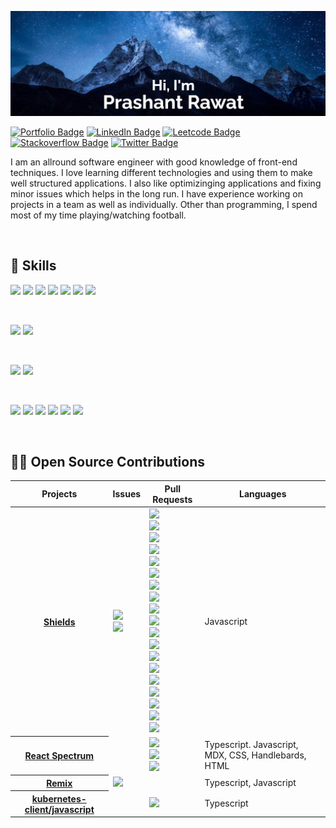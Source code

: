 [![Prashant's GitHub Banner](./assets/banner.jpg)](https://prashantrawat.com/)

[![Portfolio Badge](https://img.shields.io/badge/Portfolio-Prashant-green?style=flat&logo=react&logoColor=white&color=0D76A8)](https://www.prashantrawat.com/)
[![LinkedIn Badge](https://img.shields.io/badge/LinkedIn-Profile-informational?style=flat&logo=linkedin&logoColor=white&color=0D76A8)](https://www.linkedin.com/in/pr7prashant/)
[![Leetcode Badge](https://img.shields.io/badge/dynamic/json?style=flat&labelColor=black&color=%23ffa116&label=Solved&query=solvedOverTotal&url=https%3A%2F%2Fleetcode-badge.vercel.app%2Fapi%2Fusers%2Fpr7prashant&logo=leetcode&logoColor=yellow)](https://leetcode.com/pr7prashant/)
[![Stackoverflow Badge](https://img.shields.io/stackexchange/stackoverflow/r/8044582?label=Stackoverflow&logo=Stackoverflow&logoColor=white)](https://stackoverflow.com/users/8044582/pr7)
[![Twitter Badge](https://img.shields.io/badge/Twitter-Profile-informational?style=flat&logo=twitter&logoColor=white&color=1CA2F1)](https://twitter.com/pr7_prashant)

I am an allround software engineer with good knowledge of front-end techniques. I love learning different technologies and using them to make well structured applications. I also like optimizinging applications and fixing minor issues which helps in the long run. I have experience working on projects in a team as well as individually. Other than programming, I spend most of my time playing/watching football.

<br>

## 💼 Skills

![](https://img.shields.io/badge/Code-React-informational?style=flat&logo=react&logoColor=white&color=0D76A8)
![](https://img.shields.io/badge/Code-Redux-informational?style=flat&logo=Redux&logoColor=white&color=0D76A8)
![](https://img.shields.io/badge/Code-JavaScript-informational?style=flat&logo=JavaScript&logoColor=white&color=0D76A8)
![](https://img.shields.io/badge/Code-TypeScript-informational?style=flat&logo=TypeScript&logoColor=white&color=0D76A8)
![](https://img.shields.io/badge/Code-Node-informational?style=flat&logo=node.js&logoColor=white&color=0D76A8)
![](https://img.shields.io/badge/Code-HTML-informational?style=flat&logo=html5&logoColor=white&color=0D76A8)
![](https://img.shields.io/badge/Code-C++-informational?style=flat&logo=cplusplus&logoColor=white&color=0D76A8)

<br>

![](https://img.shields.io/badge/Style-CSS-informational?style=flat&logo=css3&logoColor=white&color=0D76A8)
![](https://img.shields.io/badge/Style-Sass-informational?style=flat&logo=Sass&logoColor=white&color=0D76A8)

<br>

![](https://img.shields.io/badge/Test-Jest-informational?style=flat&logo=jest&logoColor=white&color=0D76A8)
![](https://img.shields.io/badge/Test-Cypress-informational?style=flat&logo=cypress&logoColor=white&color=0D76A8)

<br>

![](https://img.shields.io/badge/Tools-Git-informational?style=flat&logo=git&logoColor=white&color=0D76A8)
![](https://img.shields.io/badge/Tools-Docker-informational?style=flat&logo=docker&logoColor=white&color=0D76A8)
![](https://img.shields.io/badge/Tools-Postman-informational?style=flat&logo=Postman&logoColor=white&color=0D76A8)
![](https://img.shields.io/badge/Tools-Jira-informational?style=flat&logo=Jira-Software&logoColor=white&color=0D76A8)
![](https://img.shields.io/badge/Tools-Vim-informational?style=flat&logo=vim&logoColor=white&color=0D76A8)
![](https://img.shields.io/badge/Tools-VS%20Code-informational?style=flat&logo=visualstudiocode&logoColor=white&color=0D76A8)

<br>

## 👨‍💻 Open Source Contributions
<table width="100%">
    <thead>
        <th span="col">Projects</th>
        <th span="col">Issues</th>
        <th span="col">Pull Requests</th>
	<th span="col">Languages</th>
    </thead>
    <tbody>
        <tr>
            <th span="row"><a href="https://github.com/badges/shields">Shields</a></th>
            <td>
                <a href="https://github.com/badges/shields/issues/9559">
                    <img src="https://img.shields.io/github/issues/detail/state/badges/shields/9559" />
                </a>
                <br />
                <a href="https://github.com/badges/shields/issues/9501">
                    <img src="https://img.shields.io/github/issues/detail/state/badges/shields/9501" />
                </a>
            </td>
            <td>
		<a href="https://github.com/badges/shields/pull/9580">
                    <img src="https://img.shields.io/github/pulls/detail/state/badges/shields/9580" />
                </a>
		<br />
                <a href="https://github.com/badges/shields/pull/9549">
                    <img src="https://img.shields.io/github/pulls/detail/state/badges/shields/9549" />
                </a>
		<br />
		<a href="https://github.com/badges/shields/pull/9502">
                    <img src="https://img.shields.io/github/pulls/detail/state/badges/shields/9502" />
                </a>
		<br />
		<a href="https://github.com/badges/shields/pull/9495">
                    <img src="https://img.shields.io/github/pulls/detail/state/badges/shields/9495" />
                </a>
		<br />
		<a href="https://github.com/badges/shields/pull/9411">
                    <img src="https://img.shields.io/github/pulls/detail/state/badges/shields/9411" />
                </a>
		<br />
		<a href="https://github.com/badges/shields/pull/9197">
                    <img src="https://img.shields.io/github/pulls/detail/state/badges/shields/9197" />
                </a>
		<br />
		<a href="https://github.com/badges/shields/pull/9188">
                    <img src="https://img.shields.io/github/pulls/detail/state/badges/shields/9188" />
                </a>
		<br />
		<a href="https://github.com/badges/shields/pull/9118">
                    <img src="https://img.shields.io/github/pulls/detail/state/badges/shields/9118" />
                </a>
		<br />
		<a href="https://github.com/badges/shields/pull/8787">
                    <img src="https://img.shields.io/github/pulls/detail/state/badges/shields/8787" />
                </a>
		<br />
		<a href="https://github.com/badges/shields/pull/8766">
                    <img src="https://img.shields.io/github/pulls/detail/state/badges/shields/8766" />
                </a>
		<br />
		<a href="https://github.com/badges/shields/pull/8396">
                    <img src="https://img.shields.io/github/pulls/detail/state/badges/shields/8396" />
                </a>
		<br />
		<a href="https://github.com/badges/shields/pull/8380">
                    <img src="https://img.shields.io/github/pulls/detail/state/badges/shields/8380" />
                </a>
		<br />
		<a href="https://github.com/badges/shields/pull/8373">
                    <img src="https://img.shields.io/github/pulls/detail/state/badges/shields/8373" />
                </a>
		<br />
		<a href="https://github.com/badges/shields/pull/8160">
                    <img src="https://img.shields.io/github/pulls/detail/state/badges/shields/8160" />
                </a>
		<br />
		<a href="https://github.com/badges/shields/pull/8079">
                    <img src="https://img.shields.io/github/pulls/detail/state/badges/shields/8079" />
                </a>
		<br />
		<a href="https://github.com/badges/shields/pull/8027">
                    <img src="https://img.shields.io/github/pulls/detail/state/badges/shields/8027" />
                </a>
		<br />
		<a href="https://github.com/badges/shields/pull/8003">
                    <img src="https://img.shields.io/github/pulls/detail/state/badges/shields/8003" />
                </a>
		<br />
		<a href="https://github.com/badges/shields/pull/8000">
                    <img src="https://img.shields.io/github/pulls/detail/state/badges/shields/8000" />
                </a>
		<br />
		<a href="https://github.com/badges/shields/pull/7999">
                    <img src="https://img.shields.io/github/pulls/detail/state/badges/shields/7999" />
                </a>
            </td>
	    <td>Javascript</td>
        </tr>
	<tr>
            <th span="row"><a href="https://github.com/adobe/react-spectrum">React Spectrum</a></th>
            <td></td>
            <td>
		<a href="https://github.com/adobe/react-spectrum/pull/5012">
                    <img src="https://img.shields.io/github/pulls/detail/state/adobe/react-spectrum/5012" />
                </a>
		<br />
                <a href="https://github.com/adobe/react-spectrum/pull/4943">
                    <img src="https://img.shields.io/github/pulls/detail/state/adobe/react-spectrum/4943" />
                </a>
		<br />
                <a href="https://github.com/adobe/react-spectrum/pull/5592">
                    <img src="https://img.shields.io/github/pulls/detail/state/adobe/react-spectrum/5592" />
                </a>
            </td>
	    <td>Typescript. Javascript, MDX, CSS, Handlebards, HTML</td>
        </tr>
	<tr>
            <th span="row"><a href="https://github.com/remix-run/remix">Remix</a></th>
            <td>
		<a href="https://github.com/remix-run/remix/issues/1010">
                    <img src="https://img.shields.io/github/issues/detail/state/remix-run/remix/1010" />
                </a>
	    </td>
            <td></td>
	    <td>Typescript, Javascript</td>
        </tr>
	<tr>
            <th span="row"><a href="https://github.com/kubernetes-client/javascript">kubernetes-client/javascript</a></th>
            <td></td>
	    <td>
		<a href="https://github.com/kubernetes-client/javascript/pull/750">
                    <img src="https://img.shields.io/github/pulls/detail/state/kubernetes-client/javascript/750" />
                </a>
	    </td>
	    <td>Typescript</td>
        </tr>
    </tbody>
</table>


<!---
pr7prashant/pr7prashant is a ✨ special ✨ repository because its `README.md` (this file) appears on your GitHub profile.
You can click the Preview link to take a look at your changes.
--->
